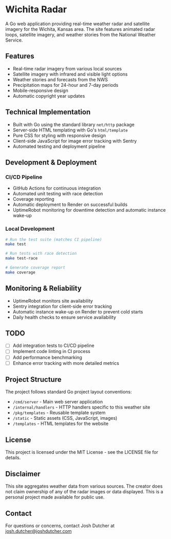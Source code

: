 # Wichita Radar

A Go web application providing real-time weather radar and satellite imagery for the Wichita, Kansas area. The site features animated radar loops, satellite imagery, and weather stories from the National Weather Service.

## Features

- Real-time radar imagery from various local sources
- Satellite imagery with infrared and visible light options
- Weather stories and forecasts from the NWS
- Precipitation maps for 24-hour and 7-day periods
- Mobile-responsive design
- Automatic copyright year updates

## Technical Implementation

- Built with Go using the standard library `net/http` package
- Server-side HTML templating with Go's `html/template`
- Pure CSS for styling with responsive design
- Client-side JavaScript for image error tracking with Sentry
- Automated testing and deployment pipeline

## Development & Deployment

### CI/CD Pipeline
- GitHub Actions for continuous integration
- Automated unit testing with race detection
- Coverage reporting
- Automatic deployment to Render on successful builds
- UptimeRobot monitoring for downtime detection and automatic instance wake-up

### Local Development
```bash
# Run the test suite (matches CI pipeline)
make test

# Run tests with race detection
make test-race

# Generate coverage report
make coverage
```

## Monitoring & Reliability

- UptimeRobot monitors site availability
- Sentry integration for client-side error tracking
- Automatic instance wake-up on Render to prevent cold starts
- Daily health checks to ensure service availability

## TODO

- [ ] Add integration tests to CI/CD pipeline
- [ ] Implement code linting in CI process
- [ ] Add performance benchmarking
- [ ] Enhance error tracking with more detailed metrics

## Project Structure

The project follows standard Go project layout conventions:

- `/cmd/server` - Main web server application
- `/internal/handlers` - HTTP handlers specific to this weather site
- `/pkg/templates` - Reusable template system
- `/static` - Static assets (CSS, JavaScript, images)
- `/templates` - HTML templates for the website

## License

This project is licensed under the MIT License - see the LICENSE file for details.

## Disclaimer

This site aggregates weather data from various sources. The creator does not claim ownership of any of the radar images or data displayed. This is a personal project made available for public use.

## Contact

For questions or concerns, contact Josh Dutcher at josh.dutcher@joshdutcher.com
